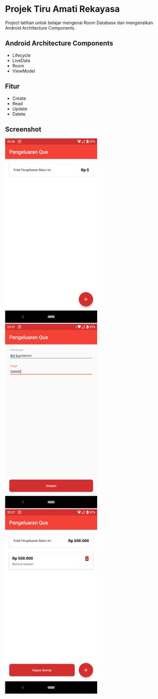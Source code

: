 # Projek Tiru Amati Rekayasa
Project latihan untuk belajar mengenai Room Database dan mengenalkan Android Architecture Components.

## Android Architecture Components
* Lifecycle
* LiveData
* Room
* ViewModel

## Fitur
* Create
* Read
* Update
* Delete

## Screenshot
<img src="https://raw.githubusercontent.com/farizdotid/Pengeluaran-Que/master/screenshot/ss_state_awal.png" width="300" height="600">
<br />
<img src="https://raw.githubusercontent.com/farizdotid/Pengeluaran-Que/master/screenshot/ss_state_input.png" width="300" height="600">
<br />
<img src="https://raw.githubusercontent.com/farizdotid/Pengeluaran-Que/master/screenshot/ss_state_filled.png" width="300" height="600">
